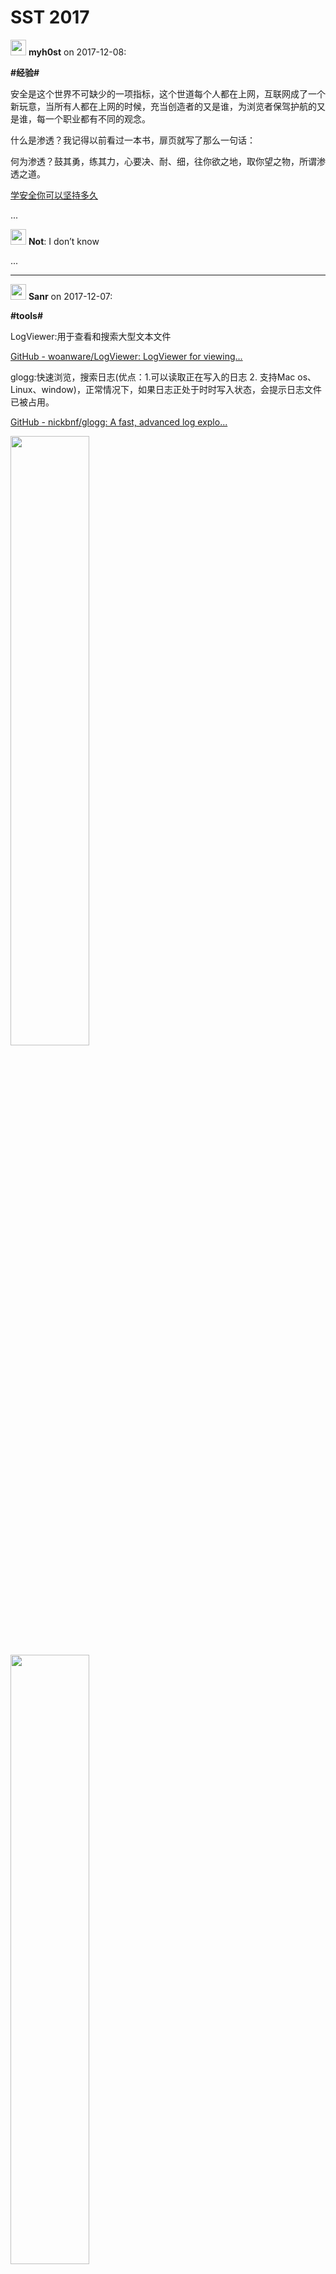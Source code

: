 # SST 2017

<img src="https://file.xiaomiquan.com/db/ce/dbcedb702dd5c5492dd767b6ca4573feb85d7a33fbd03f687408f6462185c575.jpg" width="25px"/> __myh0st__ on 2017-12-08:


__#经验#__

  安全是这个世界不可缺少的一项指标，这个世道每个人都在上网，互联网成了一个新玩意，当所有人都在上网的时候，充当创造者的又是谁，为浏览者保驾护航的又是谁，每一个职业都有不同的观念。

什么是渗透？我记得以前看过一本书，扉页就写了那么一句话：

何为渗透？鼓其勇，练其力，心要决、耐、细，往你欲之地，取你望之物，所谓渗透之道。


[学安全你可以坚持多久](http://mp.weixin.qq.com/s/67iIgu5F6m5wGEdQVgceSw)





...

<img src="https://file.xiaomiquan.com/1b4/12/b412a4b8821a304f3f60e636b08f26953e27f32c187cb1281f487fe9efd52c14.jpg" width="25px"/> __Not__: I don’t know


...

---

<img src="https://file.xiaomiquan.com/fe/71/fe71de437c5674d403f6c4d6476c754511998d5ede4151feaaec7c7c2fa6001d.jpg" width="25px"/> __Sanr__ on 2017-12-07:


__#tools#__

 LogViewer:用于查看和搜索大型文本文件

[GitHub - woanware/LogViewer: LogViewer for viewing...](https://github.com/woanware/LogViewer)


glogg:快速浏览，搜索日志(优点：1.可以读取正在写入的日志 2. 支持Mac os、Linux、window)，正常情况下，如果日志正处于时时写入状态，会提示日志文件已被占用。

[GitHub - nickbnf/glogg: A fast, advanced log explo...](https://github.com/nickbnf/glogg)




<img src="https://file.xiaomiquan.com/160/50/6050c9b2e9289fb151b5836b1944acb17581e577fc57b8cd8137533e970e62a6.png" width="50%" height="50%" align="middle"/>

<img src="https://file.xiaomiquan.com/1a5/b9/a5b9376faf81e8d026d06c3efe32e8ff85f7372c72aa8267a2884b76581b64fe.png" width="50%" height="50%" align="middle"/>


...

<img src="https://file.xiaomiquan.com/8d/f6/8df6a4c90a9ec9e3b7d237bdd5b1798141a4dd962c04c0534de4fbe048cd1bc4.jpg" width="25px"/> __Y叔也叫段子手__: 大文件一般也只会用ue，涨姿势了

<img src="https://file.xiaomiquan.com/8d/f6/8df6a4c90a9ec9e3b7d237bdd5b1798141a4dd962c04c0534de4fbe048cd1bc4.jpg" width="25px"/> __Y叔也叫段子手__: 试了LogViewer，个人还是喜欢ue、notepad++这种，打开大文件也没多大问题，搜索支持结果汇总列表的，体验更方便些。[呲牙]

<img src="https://file.xiaomiquan.com/d7/70/d770925d03a48166661a8101018a4f33a3ee1cf3922d704d4330cbdc5b28b58a.jpg" width="25px"/> __jiayu__ replies to <img src="https://file.xiaomiquan.com/8d/f6/8df6a4c90a9ec9e3b7d237bdd5b1798141a4dd962c04c0534de4fbe048cd1bc4.jpg" width="25px"/> __Y叔也叫段子手__: 不知道大佬说的“大文件”一般是多大？平时我都用 Gvim for Windows 发现也够用[尴尬]

<img src="https://file.xiaomiquan.com/8d/f6/8df6a4c90a9ec9e3b7d237bdd5b1798141a4dd962c04c0534de4fbe048cd1bc4.jpg" width="25px"/> __Y叔也叫段子手__ replies to <img src="https://file.xiaomiquan.com/d7/70/d770925d03a48166661a8101018a4f33a3ee1cf3922d704d4330cbdc5b28b58a.jpg" width="25px"/> __jiayu__: 小弟使用一般也就是几十近百兆居多。顶多小几百兆而已。没到那么“大”其实。😂

<img src="https://file.xiaomiquan.com/d7/70/d770925d03a48166661a8101018a4f33a3ee1cf3922d704d4330cbdc5b28b58a.jpg" width="25px"/> __jiayu__ replies to <img src="https://file.xiaomiquan.com/8d/f6/8df6a4c90a9ec9e3b7d237bdd5b1798141a4dd962c04c0534de4fbe048cd1bc4.jpg" width="25px"/> __Y叔也叫段子手__: 不算小了[呲牙]

<img src="https://file.xiaomiquan.com/db/46/db463944dcee6d691b616604fe9fd3f08d518d7ae3ffd289fb5cd79f682e7b7b.jpg" width="25px"/> __sharecast__: 一般还是用Linux文本处理命令居多，一般的日志都是几十G，过滤出来用这个看还是比较方便的，感谢分享！


...

---

<img src="https://file.xiaomiquan.com/fe/71/fe71de437c5674d403f6c4d6476c754511998d5ede4151feaaec7c7c2fa6001d.jpg" width="25px"/> __Sanr__ on 2017-12-06:


__#威胁情报#__

 最新的邮件欺骗漏洞，漏洞命名为Mailsploit，
   可以绕过DMARC（DKIM / SPF）或垃圾邮件过滤器
   影响超过30个电子邮件应用程序容易受到攻击，包括流行的客户端，如Microsoft Outlook 2016，Apple Mail，Yahoo!

[Mailsploit](https://www.mailsploit.com/index)





---

<img src="https://file.xiaomiquan.com/db/ce/dbcedb702dd5c5492dd767b6ca4573feb85d7a33fbd03f687408f6462185c575.jpg" width="25px"/> __myh0st__ on 2017-12-05:


__#经验#__

     最近有个想法，在我们这个信息安全的圈子里，渗透测试仅仅是安全中的一个很小的分支，虽说这个圈子的缺口很大，但是为什么一直补不上这个缺口呢？

原因可能有两点，一个是高校每年培养的安全人才很少不到一万，其中走渗透测试的更少了，还有一点就是大家对这个圈子不熟悉，想了解没有门路，想学习无从下手。

我在想，我们怎么样扩大我们这个圈子，让更多的人加入我们这个圈子，促使我们这个圈子处于一个良性循环的道路。

想要解决这个问题，我们应该从入行开始说起，所以我就在我们的交流群发起了一个活动，谈谈你进入信息安全这个圈子的原因是什么？

圈子里有想要分享你的入坑经历的可以联系我，或者直接加我微信 myh0st，随后会在公众号分享。


[入坑安全你后悔吗](http://mp.weixin.qq.com/s/Spy0nS_3O5H49PpBGyUEhA)





...

<img src="https://file.xiaomiquan.com/e5/ac/e5ac353e011612d3907fb2bc6176b334fe920b12ed89917b52407e85afc7ddbc.jpg" width="25px"/> __喵大人__: 都去挖洞赚钱了。。完全两个方向

<img src="https://file.xiaomiquan.com/db/ce/dbcedb702dd5c5492dd767b6ca4573feb85d7a33fbd03f687408f6462185c575.jpg" width="25px"/> __myh0st__ replies to <img src="https://file.xiaomiquan.com/e5/ac/e5ac353e011612d3907fb2bc6176b334fe920b12ed89917b52407e85afc7ddbc.jpg" width="25px"/> __喵大人__: 是呀，留下的都是为了信仰，为了保家卫国

<img src="https://file.xiaomiquan.com/1f/ac/1fac94d25a4638f21169ee33ac6b2fd4728203d6bdf2494a73d337d9659eb9e6.jpg" width="25px"/> __Ti_T@a0180600:[七夜]__: 我已经关注了[拳头]加油老哥～我顶你～

<img src="https://file.xiaomiquan.com/96/86/9686aeac0faa9aa0efc8cc53e1617273dd5e53e7a0425b9f06b68f806f03ca15.jpg" width="25px"/> __余弦@ATToT__: 渗透是一条很有挑战性的路线，也是最能有黑客感觉的路线。比如面对不同场景，如何把调研、漏洞、利用、后渗透等一系列步骤熟练执行，多有挑战，多有意思，如果再深度掌握对抗技巧，就会更有快感了。

<img src="https://file.xiaomiquan.com/db/ce/dbcedb702dd5c5492dd767b6ca4573feb85d7a33fbd03f687408f6462185c575.jpg" width="25px"/> __myh0st__ replies to <img src="https://file.xiaomiquan.com/96/86/9686aeac0faa9aa0efc8cc53e1617273dd5e53e7a0425b9f06b68f806f03ca15.jpg" width="25px"/> __余弦@ATToT__: 下一次活动的主题就是渗透学习工作中让你最印象深刻的是什么？

<img src="https://file.xiaomiquan.com/85/7e/857e7074cd57069c52c64361162a16153347497cda25cad85d234445a06ef8b2.jpg" width="25px"/> __愤怒CPU__: 各位大神，干了几年网站运营，熟悉php，html，css等，自学完c++，qt，python，linux。该走怎样的安全路线啊。

<img src="https://file.xiaomiquan.com/1e2/f8/e2f8fbf7a2d49641def6aeec50cfb9b96d225ed5c69f038b13d6ac049d2859fa.jpeg" width="25px"/> __ltt__: 学网络安全的动力就是想玩电脑也比别人牛逼。[微笑]

<img src="https://file.xiaomiquan.com/06/46/0646011e14388ebb51139541ffdf6733565e28e04af921cad664584b810238b9.jpg" width="25px"/> __M_A_R_K__: 安全领域不同的分支都够深挖，不说了，我得跟着老司机们上车[愉快]

<img src="https://file.xiaomiquan.com/1e2/f8/e2f8fbf7a2d49641def6aeec50cfb9b96d225ed5c69f038b13d6ac049d2859fa.jpeg" width="25px"/> __ltt__: 了解了语言，发现解决生活问题有这么简单的方法，第一件事是写了个小程序，在学校机房重做系统一件配置了ip。
了解了源代码，发现了移动注释掉的宽带业务，现在套餐也能自己改了。
了解了社工，一个网站一个密码，密码很长时间没被盗过了。
了解了抓包，知道了机房有个叫行为管理系统任子行的东西，上班再也没乱看小电影，到现在还没被开除。
学了后门，没在乱下过软件，当初电脑鼠标自己动把我吓坏了。
这是我学习的动力吧。
[机智]一直很佩服余大，记得从14年就在网站上看到余大渗透360摄像头的新闻，现在想想还ip定位了记者，偷笑。当时真的觉得真的帅爆了。
唉 一个刚毕业的小网工，希望能走上安全的路。

<img src="https://file.xiaomiquan.com/0a/bd/0abddfca718a9f30c1e29e53617f76be9cc86b9fe12b387e9899e75a3427aeec.jpg" width="25px"/> __豆@ATToT__: 稳定地区局势，维护世界和平😄

<img src="https://file.xiaomiquan.com/138/7c/387c3dc8c84e6a33a8767e618374ea1681b17d419b51f14e8298b9a9d3af01b6.jpeg" width="25px"/> __PI31__: 想做点事，刺激刺激大脑，顺便挖洞赚点钱。

<img src="https://file.xiaomiquan.com/cf/7f/cf7f43f7239631b851f38b8930349bafd8287ac9930c0996b2316197f5245971.jpg" width="25px"/> __breadjun__: 现在单位有工作上的具体要求，挖掘漏洞和参加ctf,awd等竞赛。作为一个十多年前的不努力的软件专业，表示亚历山大[撇嘴]

<img src="https://file.xiaomiquan.com/8f/26/8f2660b040646e83a9094de27a4d4fd60e90a8488b576af28da8e08b90484ab4.jpg" width="25px"/> __Wing__ replies to <img src="https://file.xiaomiquan.com/0a/bd/0abddfca718a9f30c1e29e53617f76be9cc86b9fe12b387e9899e75a3427aeec.jpg" width="25px"/> __豆@ATToT__: 我要去寻找白雪公主。哈哈哈哈。

<img src="https://file.xiaomiquan.com/98/a8/98a8f6ba0277c6bee3afb5ef53546472d64d4db3858dbb48c6d0c91df02bc63a.jpg" width="25px"/> __bin__: 可能是當初電影看多了


...

---

<img src="https://file.xiaomiquan.com/fe/71/fe71de437c5674d403f6c4d6476c754511998d5ede4151feaaec7c7c2fa6001d.jpg" width="25px"/> __Sanr__ on 2017-12-05:


__#经验#__

 使用Windows Defender ATP和AMSI检测脚本(JavaScript，VBScript、PowerShell之类的脚本)攻击。
  AMSI可检测内存加载的混淆脚本，并且AMSI提供接口，可供其他杀软使用，但是AMSI只有在WIN10上才有。
  其实在17年Kcon演讲时本准备在PPT提AMSI，但当时本地做测试AMSI接口没有调用成功，就把PPT中这页给删除了。

[Detecting remote code execution with Microsoft Adv...](https://cloudblogs.microsoft.com/enterprisemobility/2017/11/27/detecting-remote-code-execution-via-wmi-with-microsoft-advanced-threat-analytics/)





...

<img src="https://file.xiaomiquan.com/96/86/9686aeac0faa9aa0efc8cc53e1617273dd5e53e7a0425b9f06b68f806f03ca15.jpg" width="25px"/> __余弦@ATToT__: 这些防御及分析对抗很赞！


...

---

<img src="https://file.xiaomiquan.com/fe/71/fe71de437c5674d403f6c4d6476c754511998d5ede4151feaaec7c7c2fa6001d.jpg" width="25px"/> __Sanr__ on 2017-12-05:


__#经验#__

   使用Microsoft Advanced Threat Analytics(ATA)检测远程代码执行（Psexec Wmi）
  1.8版本新增检测WMI

[Detecting remote code execution with Microsoft Adv...](https://cloudblogs.microsoft.com/enterprisemobility/2017/11/27/detecting-remote-code-execution-via-wmi-with-microsoft-advanced-threat-analytics/)





---

<img src="https://file.xiaomiquan.com/fe/71/fe71de437c5674d403f6c4d6476c754511998d5ede4151feaaec7c7c2fa6001d.jpg" width="25px"/> __Sanr__ on 2017-12-05:


__#tools#__

 nsjail是Google开发的一款轻量级进程隔离工具
     如ImageMagick去年出了几次漏洞，虽然有替代品，但现有的项目对ImageMagick有很大的依赖性，不能每次等着出了漏洞再去升级，这时我们可以用nsjail
    
[GitHub - google/nsjail: A light-weight process iso...](https://github.com/google/nsjail/)





---

<img src="https://file.xiaomiquan.com/fe/71/fe71de437c5674d403f6c4d6476c754511998d5ede4151feaaec7c7c2fa6001d.jpg" width="25px"/> __Sanr__ on 2017-12-05:


__#tools#__

 Hijacker 一款android下Wifi破解工具
基于Aircrack-ng，AirDump-ng，MDK3和Reaver。
要求：需网卡支持监听模式

[Releases · chrisk44/Hijacker · GitHub](https://github.com/chrisk44/Hijacker/releases)





...

<img src="https://file.xiaomiquan.com/48/eb/48eb0904e0d74da054d18a11105fe81d59c5a36c2056be97fe9cdd6b532af72a.jpg" width="25px"/> __战狼__: 哪些手机或者网卡支持手机监听模式？

<img src="https://file.xiaomiquan.com/48/eb/48eb0904e0d74da054d18a11105fe81d59c5a36c2056be97fe9cdd6b532af72a.jpg" width="25px"/> __战狼__: EMUI4.0系统闪退

<img src="https://file.xiaomiquan.com/2e/d6/2ed601f524a093a2ef25692413f618bd2d947cde8075dc813b98205b2daef33d.jpg" width="25px"/> __据说好的名字很容易被别人记住__: you are on Android 5+ ，you are rooted[捂脸]

<img src="https://file.xiaomiquan.com/48/eb/48eb0904e0d74da054d18a11105fe81d59c5a36c2056be97fe9cdd6b532af72a.jpg" width="25px"/> __战狼__ replies to <img src="https://file.xiaomiquan.com/2e/d6/2ed601f524a093a2ef25692413f618bd2d947cde8075dc813b98205b2daef33d.jpg" width="25px"/> __据说好的名字很容易被别人记住__: 谢谢


...

---

<img src="https://file.xiaomiquan.com/96/86/9686aeac0faa9aa0efc8cc53e1617273dd5e53e7a0425b9f06b68f806f03ca15.jpg" width="25px"/> __余弦@ATToT__ on 2017-12-04:


__#姿势#__

  在web爬虫抓取技术领域，存在着很多着抓取与反抓取攻防对抗，本文结合web crawler技术的发展，探讨了很多web爬虫攻防技术的黑魔法，并且文末发布了一个基于headless chrome crawler的web抓取框架：webster，支持docker一键部署。

来自@朱英达-Sugar  的给力分享。


[如果有人问你爬虫抓取技术的门道，请叫他来看这篇文章 - 掘金](https://juejin.im/post/5a22af716fb9a045132a825c)





---

<img src="https://file.xiaomiquan.com/96/86/9686aeac0faa9aa0efc8cc53e1617273dd5e53e7a0425b9f06b68f806f03ca15.jpg" width="25px"/> __余弦@ATToT__ on 2017-12-04:


__#姿势#__

  自己动手丰衣足食 ：一个bat解决burp过期问题

来自@h4ck0ne  的分享，很赞这种分享！


__分享文件:__

[解决全版本burp时间过期问题 -h4ck0ne.docx](https://github.com/ChrisLinn/greyhame-2017/blob/master/shared-files/解决全版本burp时间过期问题 -h4ck0ne.docx)


---

<img src="https://file.xiaomiquan.com/fe/71/fe71de437c5674d403f6c4d6476c754511998d5ede4151feaaec7c7c2fa6001d.jpg" width="25px"/> __Sanr__ on 2017-12-04:


__#tools#__

  在Active Directory环境下渗透测试时没，我们获取了一个window的凭据，准备横向移动，登录更多的机器，来获取信息，此时我们需要使用多个"用户帐户"一个或常见的几个密码来蛮力攻击，使用这种方法可避免账户锁定，
  Spray工具可用于三种Windows域身份验证服务：SMB用于内部测试，OWA和Lync用于外部测试
  Example: spray.sh -smb 192.168.0.1 users.txt passwords.txt 1 35 SPIDERLABS
  Example: spray.sh -owa 192.168.0.1 users.txt passwords.txt 1 35 post-request.txt
  Example: spray.sh -lync 
[https://lyncdiscover.spiderlabs.com/](https://lyncdiscover.spiderlabs.com/)

 users.txt passwords.txt 1 35

[Simplifying Password Spraying](https://www.trustwave.com/Resources/SpiderLabs-Blog/Simplifying-Password-Spraying/)



[GitHub - SpiderLabs/Spray: A Password Spraying too...](https://github.com/SpiderLabs/Spray)





---

<img src="https://file.xiaomiquan.com/fe/71/fe71de437c5674d403f6c4d6476c754511998d5ede4151feaaec7c7c2fa6001d.jpg" width="25px"/> __Sanr__ on 2017-12-04:


__#tools#__

 密码重用检测工具
   比如你通过邮件或者社工库拿到一个账户密码，可批量登录指定网站，看下密码是否通用。
   shard(需自行指定账户密码)之后对Facebook、LinkedIn、Reddit、Twitter、Instagram、GitHub、BitBucket、Kijiji、DigitalOcean、Vimeo、Laposte、DailyMotion这些网站登录
   
[GitHub - philwantsfish/shard: A command line tool ...](https://github.com/philwantsfish/shard)


   Cr3dOv3r 从泄漏库(hacked-emails)中搜索泄漏邮箱的信息(简单的理解就是去社工库搜到了密码，之后批量登录)，然后对16个网站进行登录，之后返回结果。
   
[GitHub - D4Vinci/Cr3dOv3r: Know the dangers of cre...](https://github.com/D4Vinci/Cr3dOv3r)





...

<img src="https://file.xiaomiquan.com/8f/26/8f2660b040646e83a9094de27a4d4fd60e90a8488b576af28da8e08b90484ab4.jpg" width="25px"/> __Wing__: 有跟自己的裤纸就好了。(T＿T)


...

---

<img src="https://file.xiaomiquan.com/fe/71/fe71de437c5674d403f6c4d6476c754511998d5ede4151feaaec7c7c2fa6001d.jpg" width="25px"/> __Sanr__ on 2017-12-04:

提问之前先过脑啊~~~~~~


<img src="https://file.xiaomiquan.com/1ff/24/ff241bb0bc1361ab0992e2f2889ae280ccfbb11fd56adf91899c7c428270bafd.png" width="50%" height="50%" align="middle"/>


---

<img src="https://file.xiaomiquan.com/db/ce/dbcedb702dd5c5492dd767b6ca4573feb85d7a33fbd03f687408f6462185c575.jpg" width="25px"/> __myh0st__ on 2017-12-03:


__#渗透测试#__

   一个小伙伴在一次线下赛对一个靶机的渗透测试中遇到的坑以及如何解决，还是比较完整的，希望大家能学到点有用的东西。

[记一次线下赛靶机攻击过程](http://mp.weixin.qq.com/s/11pj2vIDISYJHvXdGMS_VQ)





...

<img src="https://file.xiaomiquan.com/e6/70/e670fb59afbe868055fa52141b08b901837c983d5b9123e6ac53b9cff331dd65.jpg" width="25px"/> __残风逝雪丶__: 赞


...

---

<img src="https://file.xiaomiquan.com/fe/71/fe71de437c5674d403f6c4d6476c754511998d5ede4151feaaec7c7c2fa6001d.jpg" width="25px"/> __Sanr__ on 2017-12-03:

一份端口对应表


<img src="https://file.xiaomiquan.com/1ba/77/ba7700623c2249250a651d271eee30db554a9f5a9ede1037cfc3193a35bfe866.png" width="50%" height="50%" align="middle"/>


...

<img src="https://file.xiaomiquan.com/96/86/9686aeac0faa9aa0efc8cc53e1617273dd5e53e7a0425b9f06b68f806f03ca15.jpg" width="25px"/> __余弦@ATToT__: 一眼没看到 Redis 的 6379，Memcached 的 11211😅

<img src="https://file.xiaomiquan.com/ec/79/ec79f1ae40a87bdefb4cfcea54a627dc1c28043bc62b1e0cb1ccc57f6fbcba40.jpg" width="25px"/> __test2504__: 挺可惜的，还是少了一些常见的端口

<img src="https://file.xiaomiquan.com/b7/f5/b7f5c4ac2c8c032c26ba4fd222cebd77a07b4d0d3ee27ac28e2e3ae8907fc59f.jpg" width="25px"/> __兜兜有糖不给你吃__: 常用的不是系统自带有个记事本里全有么，不过你这个醒目，赞一个

<img src="https://file.xiaomiquan.com/be/28/be28e097e4426d5bbccd2babaef685141be988f0a59f737cee8cc8900a29a2f7.jpg" width="25px"/> __。。__ replies to <img src="https://file.xiaomiquan.com/b7/f5/b7f5c4ac2c8c032c26ba4fd222cebd77a07b4d0d3ee27ac28e2e3ae8907fc59f.jpg" width="25px"/> __兜兜有糖不给你吃__: 请问一下大佬这个记事本放在那的[微笑]

<img src="https://file.xiaomiquan.com/b7/f5/b7f5c4ac2c8c032c26ba4fd222cebd77a07b4d0d3ee27ac28e2e3ae8907fc59f.jpg" width="25px"/> __兜兜有糖不给你吃__ replies to <img src="https://file.xiaomiquan.com/be/28/be28e097e4426d5bbccd2babaef685141be988f0a59f737cee8cc8900a29a2f7.jpg" width="25px"/> __。。__: windows\system32\drivers\etc\services

<img src="https://file.xiaomiquan.com/be/28/be28e097e4426d5bbccd2babaef685141be988f0a59f737cee8cc8900a29a2f7.jpg" width="25px"/> __。。__ replies to <img src="https://file.xiaomiquan.com/b7/f5/b7f5c4ac2c8c032c26ba4fd222cebd77a07b4d0d3ee27ac28e2e3ae8907fc59f.jpg" width="25px"/> __兜兜有糖不给你吃__: 找到了，谢谢[微笑]

<img src="https://file.xiaomiquan.com/8d/f6/8df6a4c90a9ec9e3b7d237bdd5b1798141a4dd962c04c0534de4fbe048cd1bc4.jpg" width="25px"/> __Y叔也叫段子手__ replies to <img src="https://file.xiaomiquan.com/96/86/9686aeac0faa9aa0efc8cc53e1617273dd5e53e7a0425b9f06b68f806f03ca15.jpg" width="25px"/> __余弦@ATToT__: 也没看到Mongodb 27017[呲牙]


...

---

<img src="https://file.xiaomiquan.com/fe/71/fe71de437c5674d403f6c4d6476c754511998d5ede4151feaaec7c7c2fa6001d.jpg" width="25px"/> __Sanr__ on 2017-12-03:


__#经验#__

 一份威胁追踪（hunting）的手册
利用Sysmon和Windows事件日志进行威胁追踪（hunting），遵循MITRE ATT＆CK框架。


[GitHub - Cyb3rWard0g/ThreatHunter-Playbook: A Thre...](https://github.com/Cyb3rWard0g/ThreatHunter-Playbook)





...

<img src="https://file.xiaomiquan.com/96/86/9686aeac0faa9aa0efc8cc53e1617273dd5e53e7a0425b9f06b68f806f03ca15.jpg" width="25px"/> __余弦@ATToT__: 这个好啊

<img src="https://file.xiaomiquan.com/fe/71/fe71de437c5674d403f6c4d6476c754511998d5ede4151feaaec7c7c2fa6001d.jpg" width="25px"/> __Sanr__ replies to <img src="https://file.xiaomiquan.com/96/86/9686aeac0faa9aa0efc8cc53e1617273dd5e53e7a0425b9f06b68f806f03ca15.jpg" width="25px"/> __余弦@ATToT__: 国内只有为数不多在讨论防御。

<img src="https://file.xiaomiquan.com/48/eb/48eb0904e0d74da054d18a11105fe81d59c5a36c2056be97fe9cdd6b532af72a.jpg" width="25px"/> __战狼__: sysmon收集的日志太多，如何找到自己想要的日志？

<img src="https://file.xiaomiquan.com/fe/71/fe71de437c5674d403f6c4d6476c754511998d5ede4151feaaec7c7c2fa6001d.jpg" width="25px"/> __Sanr__ replies to <img src="https://file.xiaomiquan.com/48/eb/48eb0904e0d74da054d18a11105fe81d59c5a36c2056be97fe9cdd6b532af72a.jpg" width="25px"/> __战狼__: Sysmon不是收集日志的，是从日志检测攻击的。

<img src="https://file.xiaomiquan.com/48/eb/48eb0904e0d74da054d18a11105fe81d59c5a36c2056be97fe9cdd6b532af72a.jpg" width="25px"/> __战狼__ replies to <img src="https://file.xiaomiquan.com/fe/71/fe71de437c5674d403f6c4d6476c754511998d5ede4151feaaec7c7c2fa6001d.jpg" width="25px"/> __Sanr__: 恩，是我表达有误，我的意思是如何从那么多日志中找到攻击日志。

<img src="https://file.xiaomiquan.com/3a/75/3a759eaba8d7bbf02a326049dd7d19d00f0823f4a3e3191631c8bf6a9217c938.jpg" width="25px"/> __.X__: 扎心了，全英文


...

---

<img src="https://file.xiaomiquan.com/96/86/9686aeac0faa9aa0efc8cc53e1617273dd5e53e7a0425b9f06b68f806f03ca15.jpg" width="25px"/> __余弦@ATToT__ on 2017-12-01:


__#漏洞#__

   Struts2 连爆两个洞：S2-054 与 S2-055

我们的 Vulpush 监控第一时间推送了这两个漏洞爆发，从细节来看挺有意思的。

前者是个 DoS 漏洞，当使用 REST 插件时，针对内置的 JSON-lib，除了升级 Struts 外，官方还建议用 Jackson handler 来取代默认的 JSON-lib handler。

后者是个反序列化漏洞，却和 Jackson 有关的，官方建议是升级到最新版本。[捂脸]


[S2-054 - Apache Struts 2 Documentation - Apache So...](https://cwiki.apache.org/confluence/display/WW/S2-054)



[S2-055 - Apache Struts 2 Documentation - Apache So...](https://cwiki.apache.org/confluence/display/WW/S2-055)




<img src="https://file.xiaomiquan.com/1a0/41/a0419e40b88580d24510b20cd9b56e2d9e4afd2a66f89ae85c5285bec6c2537a.jpg" width="50%" height="50%" align="middle"/>


...

<img src="https://file.xiaomiquan.com/63/d0/63d0b05ed5938e543b17689ddc40ce30365485a71ed6a24d7a40768910845fec.jpg" width="25px"/> __D_infinite@ATToT__: 又要加班了..

<img src="https://file.xiaomiquan.com/96/86/9686aeac0faa9aa0efc8cc53e1617273dd5e53e7a0425b9f06b68f806f03ca15.jpg" width="25px"/> __余弦@ATToT__ replies to <img src="https://file.xiaomiquan.com/63/d0/63d0b05ed5938e543b17689ddc40ce30365485a71ed6a24d7a40768910845fec.jpg" width="25px"/> __D_infinite@ATToT__: 又是黑色星期五，哈哈

<img src="https://file.xiaomiquan.com/51/15/511582e017ef814614fcda97b6d3776dfd2762a5b977564cb93132044243fc64.jpg" width="25px"/> __～～～__: 想知道大大的vulpush监控怎么做的

<img src="https://file.xiaomiquan.com/7b/49/7b49d1995c98d0044d36e89b044c8451c3c620a4772af68ef547d715bbb1dff3.jpg" width="25px"/> __鹏飞__: Vulpush会公开使用么？

<img src="https://file.xiaomiquan.com/96/86/9686aeac0faa9aa0efc8cc53e1617273dd5e53e7a0425b9f06b68f806f03ca15.jpg" width="25px"/> __余弦@ATToT__ replies to <img src="https://file.xiaomiquan.com/7b/49/7b49d1995c98d0044d36e89b044c8451c3c620a4772af68ef547d715bbb1dff3.jpg" width="25px"/> __鹏飞__: 嗯 会的 要公开的话还有待完善，我们一直愿意开放许多能力

<img src="https://file.xiaomiquan.com/8f/26/8f2660b040646e83a9094de27a4d4fd60e90a8488b576af28da8e08b90484ab4.jpg" width="25px"/> __Wing__: 每逢星期五必有事。就是想让人家加班。

<img src="https://file.xiaomiquan.com/7b/49/7b49d1995c98d0044d36e89b044c8451c3c620a4772af68ef547d715bbb1dff3.jpg" width="25px"/> __鹏飞__ replies to <img src="https://file.xiaomiquan.com/96/86/9686aeac0faa9aa0efc8cc53e1617273dd5e53e7a0425b9f06b68f806f03ca15.jpg" width="25px"/> __余弦@ATToT__: 期待ing...


...

---

<img src="https://file.xiaomiquan.com/96/86/9686aeac0faa9aa0efc8cc53e1617273dd5e53e7a0425b9f06b68f806f03ca15.jpg" width="25px"/> __余弦@ATToT__ on 2017-12-01:


__#工具#__

  Hackbar 的新版本来了！


[Hackbar for Firefox 57  – Add-ons for Firefox](https://addons.mozilla.org/en-US/firefox/addon/hackbar-for-firefox-57/)



前些天还说 Firefox 57 发布，导致很多扩展不兼容，那，Hackbar 新版来了。

可惜这种新型扩展（Web Extension）比起老的（XUL）来说，体验确实普遍差了不少。


<img src="https://file.xiaomiquan.com/131/3d/313d3493b7ad637015db04bf6c0bc184e901f29774853027c2c67e3c6691b326.png" width="50%" height="50%" align="middle"/>


...

<img src="https://file.xiaomiquan.com/96/86/9686aeac0faa9aa0efc8cc53e1617273dd5e53e7a0425b9f06b68f806f03ca15.jpg" width="25px"/> __余弦@ATToT__: 融入到 F12 里了，这个好

<img src="https://file.xiaomiquan.com/66/01/660104bd6b28762521f973581f028cc6e49e98159b6d3614aa96a4d64ee52a33.jpg" width="25px"/> __(月半)Al3x~__: 睡醒五连击了[偷笑]

<img src="https://file.xiaomiquan.com/42/2a/422a6ac40779c62128d0181af33000a7a7ce7cc022c8baeb3d1b58fa660ca4d5.jpg" width="25px"/> __罗卜卜卜卜卜卜__ replies to <img src="https://file.xiaomiquan.com/96/86/9686aeac0faa9aa0efc8cc53e1617273dd5e53e7a0425b9f06b68f806f03ca15.jpg" width="25px"/> __余弦@ATToT__: 我说咋没找到呢 = =

<img src="https://file.xiaomiquan.com/cf/7f/cf7f43f7239631b851f38b8930349bafd8287ac9930c0996b2316197f5245971.jpg" width="25px"/> __breadjun__ replies to <img src="https://file.xiaomiquan.com/96/86/9686aeac0faa9aa0efc8cc53e1617273dd5e53e7a0425b9f06b68f806f03ca15.jpg" width="25px"/> __余弦@ATToT__: 原来如此[色]


...

---

<img src="https://file.xiaomiquan.com/96/86/9686aeac0faa9aa0efc8cc53e1617273dd5e53e7a0425b9f06b68f806f03ca15.jpg" width="25px"/> __余弦@ATToT__ on 2017-11-30:


__#工具#__

 Parrot 渗透操作系统

渗透操作系统，远不止 Kali，只是 Kali 确实做得不错，但是这类操作系统可做性其实很大很大。Parrot 包括安全测试、软件开发、隐私保护许多专业的工具，这个操作系统也是基于
 Debian 深度定制的。

感兴趣的可以体验体验，不多说。


[https://www.parrotsec.org/](https://www.parrotsec.org/)




<img src="https://file.xiaomiquan.com/1fd/00/fd003c8da38c3c4d3c2de4a4f2286fc4cc258c70991a297508fe56574527708d.jpg" width="50%" height="50%" align="middle"/>


...

<img src="https://file.xiaomiquan.com/96/86/9686aeac0faa9aa0efc8cc53e1617273dd5e53e7a0425b9f06b68f806f03ca15.jpg" width="25px"/> __余弦@ATToT__: 睡了，暂时4连击……

<img src="https://file.xiaomiquan.com/db/46/db463944dcee6d691b616604fe9fd3f08d518d7ae3ffd289fb5cd79f682e7b7b.jpg" width="25px"/> __sharecast__: 用过，比较酷炫，但还是kali比较稳定

<img src="https://file.xiaomiquan.com/67/bb/67bbb5369ba451685a372e01afdd96683e1151fa32304f23b6b7750d1ee5496a.jpg" width="25px"/> __荆轲__: 去年用了一段时间，bug多，不稳定。


...

---

<img src="https://file.xiaomiquan.com/96/86/9686aeac0faa9aa0efc8cc53e1617273dd5e53e7a0425b9f06b68f806f03ca15.jpg" width="25px"/> __余弦@ATToT__ on 2017-11-30:


__#姿势#__

 DLL 注入的各种姿势

这篇文章介绍了 DLL 注入的各种姿势，还开源了相关工具（C++源码）。

  1     DLL injection via CreateRemoteThread()
  2     DLL injection via NtCreateThreadEx()
  3     DLL injection via QueueUserAPC()
  4     DLL injection via SetWindowsHookEx()
  5     DLL injection via RtlCreateUserThread()
  6     DLL injection via Code Cave SetThreadContext()
  7     Reflective DLL injection


[Inject All the Things - Shut Up and Hack](http://blog.deniable.org/blog/2017/07/16/inject-all-the-things/)



[GitHub - fdiskyou/injectAllTheThings: Seven differ...](https://github.com/fdiskyou/injectAllTheThings/)



对于懂渗透且玩 C++ 的，这篇文章和这份代码非常值得参考。


<img src="https://file.xiaomiquan.com/1ef/29/ef29b3ab6b408adaf3a45e87b30b00f08b77136b2bf4dfce5f96e1c5b8520219.png" width="50%" height="50%" align="middle"/>


...

<img src="https://file.xiaomiquan.com/cf/7f/cf7f43f7239631b851f38b8930349bafd8287ac9930c0996b2316197f5245971.jpg" width="25px"/> __breadjun__: 3连击，表示已无法自已[偷笑]

<img src="https://file.xiaomiquan.com/31/56/3156e285d9e9e4cc076ba99da0f33a9a0a1571a7ab9aba0050dbcbf5dae54503.jpg" width="25px"/> __嘀嗒的钟__: 大学的时候基本都玩过了[愉快]

<img src="https://file.xiaomiquan.com/96/86/9686aeac0faa9aa0efc8cc53e1617273dd5e53e7a0425b9f06b68f806f03ca15.jpg" width="25px"/> __余弦@ATToT__ replies to <img src="https://file.xiaomiquan.com/31/56/3156e285d9e9e4cc076ba99da0f33a9a0a1571a7ab9aba0050dbcbf5dae54503.jpg" width="25px"/> __嘀嗒的钟__: 赞呀

<img src="https://file.xiaomiquan.com/31/56/3156e285d9e9e4cc076ba99da0f33a9a0a1571a7ab9aba0050dbcbf5dae54503.jpg" width="25px"/> __嘀嗒的钟__ replies to <img src="https://file.xiaomiquan.com/96/86/9686aeac0faa9aa0efc8cc53e1617273dd5e53e7a0425b9f06b68f806f03ca15.jpg" width="25px"/> __余弦@ATToT__: 大学主要就是搞安全开发 写写RAT，现在只用不写[偷笑]

<img src="https://file.xiaomiquan.com/2e/d6/2ed601f524a093a2ef25692413f618bd2d947cde8075dc813b98205b2daef33d.jpg" width="25px"/> __据说好的名字很容易被别人记住__: 最近正好在搞这个

<img src="https://file.xiaomiquan.com/2e/d6/2ed601f524a093a2ef25692413f618bd2d947cde8075dc813b98205b2daef33d.jpg" width="25px"/> __据说好的名字很容易被别人记住__: 我怎么才看到[尴尬]


...

---

<img src="https://file.xiaomiquan.com/96/86/9686aeac0faa9aa0efc8cc53e1617273dd5e53e7a0425b9f06b68f806f03ca15.jpg" width="25px"/> __余弦@ATToT__ on 2017-11-30:


__#姿势#__

 DLL 注入的各种姿势

这篇文章介绍了 DLL 注入的各种姿势，还开源了相关工具（C++源码）。

  1     DLL injection via CreateRemoteThread()
  2     DLL injection via NtCreateThreadEx()
  3     DLL injection via QueueUserAPC()
  4     DLL injection via SetWindowsHookEx()
  5     DLL injection via RtlCreateUserThread()
  6     DLL injection via Code Cave SetThreadContext()
  7     Reflective DLL injection


[Inject All the Things - Shut Up and Hack](http://blog.deniable.org/blog/2017/07/16/inject-all-the-things/)



[GitHub - fdiskyou/injectAllTheThings: Seven differ...](https://github.com/fdiskyou/injectAllTheThings/)



对于懂渗透且玩 C++ 的，这篇文章和这份代码非常值得参考。


<img src="https://file.xiaomiquan.com/1ef/29/ef29b3ab6b408adaf3a45e87b30b00f08b77136b2bf4dfce5f96e1c5b8520219.png" width="50%" height="50%" align="middle"/>


...

<img src="https://file.xiaomiquan.com/cf/7f/cf7f43f7239631b851f38b8930349bafd8287ac9930c0996b2316197f5245971.jpg" width="25px"/> __breadjun__: 3连击，表示已无法自已[偷笑]

<img src="https://file.xiaomiquan.com/31/56/3156e285d9e9e4cc076ba99da0f33a9a0a1571a7ab9aba0050dbcbf5dae54503.jpg" width="25px"/> __嘀嗒的钟__: 大学的时候基本都玩过了[愉快]

<img src="https://file.xiaomiquan.com/96/86/9686aeac0faa9aa0efc8cc53e1617273dd5e53e7a0425b9f06b68f806f03ca15.jpg" width="25px"/> __余弦@ATToT__ replies to <img src="https://file.xiaomiquan.com/31/56/3156e285d9e9e4cc076ba99da0f33a9a0a1571a7ab9aba0050dbcbf5dae54503.jpg" width="25px"/> __嘀嗒的钟__: 赞呀

<img src="https://file.xiaomiquan.com/31/56/3156e285d9e9e4cc076ba99da0f33a9a0a1571a7ab9aba0050dbcbf5dae54503.jpg" width="25px"/> __嘀嗒的钟__ replies to <img src="https://file.xiaomiquan.com/96/86/9686aeac0faa9aa0efc8cc53e1617273dd5e53e7a0425b9f06b68f806f03ca15.jpg" width="25px"/> __余弦@ATToT__: 大学主要就是搞安全开发 写写RAT，现在只用不写[偷笑]

<img src="https://file.xiaomiquan.com/2e/d6/2ed601f524a093a2ef25692413f618bd2d947cde8075dc813b98205b2daef33d.jpg" width="25px"/> __据说好的名字很容易被别人记住__: 最近正好在搞这个

<img src="https://file.xiaomiquan.com/2e/d6/2ed601f524a093a2ef25692413f618bd2d947cde8075dc813b98205b2daef33d.jpg" width="25px"/> __据说好的名字很容易被别人记住__: 我怎么才看到[尴尬]


...

---

<img src="https://file.xiaomiquan.com/96/86/9686aeac0faa9aa0efc8cc53e1617273dd5e53e7a0425b9f06b68f806f03ca15.jpg" width="25px"/> __余弦@ATToT__ on 2017-11-30:


__#资源#__

 漏洞挖掘的高级手法

推荐下面这篇。对于漏洞挖掘初学者来说，看这篇会觉得很爽:) 知识面+漏洞认知+工具+耐心 -> 一个个好洞。


[High-Level Approaches for Finding Vulnerabilities ...](http://jackson.thuraisamy.me/finding-vulnerabilities.html)




<img src="https://file.xiaomiquan.com/1cb/6e/cb6ed20e5f8e3431d978ae2b2e71fdc176000f5c4340f0f3019c4344bf217305.png" width="50%" height="50%" align="middle"/>

<img src="https://file.xiaomiquan.com/185/67/8567536525baf23df67b8495561f5ac7b1d8c1afbba896b199b379f2aedefc2c.png" width="50%" height="50%" align="middle"/>

<img src="https://file.xiaomiquan.com/138/bf/38bf710867aebf1f8f04fc87a61677b0a00cb0732e4b09c064220fb30893ed78.png" width="50%" height="50%" align="middle"/>

<img src="https://file.xiaomiquan.com/164/c9/64c922676a00d4f010b2495964ae87b1e9a413c9abe1a53cc1fb5b00cbcfb07a.png" width="50%" height="50%" align="middle"/>


...

<img src="https://file.xiaomiquan.com/da/93/da932bdb974c81065072be00f2453da6d3dd023dcafd78f6453e6b4be8b37487.jpg" width="25px"/> __ke@ATToT__: 好好好

<img src="https://file.xiaomiquan.com/aa/a5/aaa5edc50f15df8cf529bd4360fedbfada616c8ebc63bd72efe67ba9773f4b02.jpg" width="25px"/> __踏歌行千山__: 好爽

<img src="https://file.xiaomiquan.com/de/0c/de0c15a4aee98c876c9ed83d912a3cc1253d16d8e2c0888be257537a263158cc.jpg" width="25px"/> __MHg2ODZiNzM3NTZiNjk=__: 赞赞赞


...

---

<img src="https://file.xiaomiquan.com/96/86/9686aeac0faa9aa0efc8cc53e1617273dd5e53e7a0425b9f06b68f806f03ca15.jpg" width="25px"/> __余弦@ATToT__ on 2017-11-30:


__#姿势#__

 Bash 后门欺骗隐藏技巧一例


[oss-security - s/party/hack like it's 1999](http://www.openwall.com/lists/oss-security/2015/09/17/5)



老技巧了：

$ printf '#!/bin/bash\necho doing something evil!\nexit\n\033[2Aecho  
doing something very nice!\n' > backdoor.sh
$ chmod +x backdoor.sh
$ cat backdoor.sh
#!/bin/bash
echo doing something very nice!
$ ./backdoor.sh
doing something evil!

本质是：\033[nA 这种控制符会使光标上移n行，所以 cat 后看到的内容和直接执行的不一样。

另外补充说下，\033 这样的控制符，我们经常在终端下拿来做带颜色的输出，更多请自行查阅相关资料。



...

<img src="https://file.xiaomiquan.com/da/93/da932bdb974c81065072be00f2453da6d3dd023dcafd78f6453e6b4be8b37487.jpg" width="25px"/> __ke@ATToT__: 弦哥三连[嘴唇]

<img src="https://file.xiaomiquan.com/54/c4/54c4ddff75c97f188d8b9d71eb9968df550924e72726285bee403e9060c9b9db.jpg" width="25px"/> __十八子__: 用vi和less都不能实现隐藏，cat可以


...

---

<img src="https://file.xiaomiquan.com/96/86/9686aeac0faa9aa0efc8cc53e1617273dd5e53e7a0425b9f06b68f806f03ca15.jpg" width="25px"/> __余弦@ATToT__ on 2017-11-29:


__#漏洞#__

   Mac root 无密码直接登录

测试：系统偏好设置，用户与群组，点按锁按钮以进行更改，root（空密码），回车（可能需要多试几次）

实测成功，还看到如果 Mac 开启相关共享，直接 VNC 远程可以 root 控制，这就有点可怕了。而且有人开始全球扫描了……

这个缺陷太低级了，之前也提过：苹果安全生态令人堪忧。

太骄傲了？


<img src="https://file.xiaomiquan.com/153/51/535123bfd469d7c88059070d6bdd2809a34b78873984dc3b4eebf7d98a4ef251.png" width="50%" height="50%" align="middle"/>

<img src="https://file.xiaomiquan.com/1b7/97/b797e74a3facdcb379573943d5a9622b81c2383181092a915672245361c4422d.png" width="50%" height="50%" align="middle"/>

<img src="https://file.xiaomiquan.com/146/94/46944f337016cdbd1bbc24d7a611571be4033f39294f1c24c742f0c906cf867d.jpg" width="50%" height="50%" align="middle"/>


...

<img src="https://file.xiaomiquan.com/d7/70/d770925d03a48166661a8101018a4f33a3ee1cf3922d704d4330cbdc5b28b58a.jpg" width="25px"/> __jiayu__: 有同事亲测复现，网上还有人说 SSH 远程也测试成功

<img src="https://file.xiaomiquan.com/96/86/9686aeac0faa9aa0efc8cc53e1617273dd5e53e7a0425b9f06b68f806f03ca15.jpg" width="25px"/> __余弦@ATToT__ replies to <img src="https://file.xiaomiquan.com/d7/70/d770925d03a48166661a8101018a4f33a3ee1cf3922d704d4330cbdc5b28b58a.jpg" width="25px"/> __jiayu__: 可怕 谁继续试试

<img src="https://file.xiaomiquan.com/e7/c9/e7c94d7a3222c301465410c48a6d579ecbf028f83e63b94f471111d407eb293c.jpg" width="25px"/> __啊春__: Sierra 没问题，10.12.6

<img src="https://file.xiaomiquan.com/96/86/9686aeac0faa9aa0efc8cc53e1617273dd5e53e7a0425b9f06b68f806f03ca15.jpg" width="25px"/> __余弦@ATToT__ replies to <img src="https://file.xiaomiquan.com/e7/c9/e7c94d7a3222c301465410c48a6d579ecbf028f83e63b94f471111d407eb293c.jpg" width="25px"/> __啊春__: 嗯，得是 High，新版

<img src="https://file.xiaomiquan.com/eb/4a/eb4a999b549d3d086b2661b1f64ed47690bdf522eb96e4aee545f79d2d11983a.jpg" width="25px"/> __耶路撒不冷__: 测试了一下，如果直接用root登录是不行的。但是在用户和群组用root试一次之后，奇迹就发生了。。。 之后直接退出当前用户，用root用户就可以无密码登录了。

<img src="https://file.xiaomiquan.com/9a/06/9a060c31e7556da8418e4c6d9de5229328b198d85984bd279ceb76bc98108db9.jpg" width="25px"/> __Tr＠cer_0x06lA__: 我自己的也测试成功了，怪我前天手贱升级到High

<img src="https://file.xiaomiquan.com/00/b4/00b4853b1c1ae26914034643d698dcfbdc4785248a7815636f0afb49695c5a76.jpeg" width="25px"/> __abcd__: 我试了一下，13.1的版本，改了root的密码就不行了，不知道有人试过吗

<img src="https://file.xiaomiquan.com/31/8a/318a89d2d7b512ffc66e279053ce2a341071e65bfcb86e9111f8affda7fb68c3.jpg" width="25px"/> __.o.__: 成功了...10.13.1

<img src="https://file.xiaomiquan.com/31/8a/318a89d2d7b512ffc66e279053ce2a341071e65bfcb86e9111f8affda7fb68c3.jpg" width="25px"/> __.o.__: 用root 空密码解锁后..
在注销当前用户。就能看到两个用户...一个你自己。一个其他..也就是root

<img src="https://file.xiaomiquan.com/3f/16/3f163367e182ea761220cbd7bda16b9ee6d325dbbb31156bc1175ebabafe7747.jpg" width="25px"/> __***__: 还好我早就改了root密码😂

<img src="https://file.xiaomiquan.com/138/7c/387c3dc8c84e6a33a8767e618374ea1681b17d419b51f14e8298b9a9d3af01b6.jpeg" width="25px"/> __PI31__: 还好我没钱买苹果机。😄


...

---

<img src="https://file.xiaomiquan.com/db/ce/dbcedb702dd5c5492dd767b6ca4573feb85d7a33fbd03f687408f6462185c575.jpg" width="25px"/> __myh0st__ on 2017-11-28:


__#基础#__

 bWAPP（buggy web Application）是一个集成了了常见漏洞的 web 应用程序，目的是作为漏洞测试的演练场（靶机），为 web 安全爱好者和开发人员提供一个测试平台，与 webgoat、dvwa 类似，小伙伴翻译的文章：
[BWAPP 玩法总结 - 信安之路](http://www.myh0st.cn/index.php/archives/420/)





---

<img src="https://file.xiaomiquan.com/0a/bd/0abddfca718a9f30c1e29e53617f76be9cc86b9fe12b387e9899e75a3427aeec.jpg" width="25px"/> __豆@ATToT__ on 2017-11-28:

预告：Intel CPU ME 引擎漏洞利用演示
blackhat欧洲专场 


[How to Hack a Turned-Off Computer, or Running Unsi...](https://www.blackhat.com/eu-17/briefings/schedule/#how-to-hack-a-turned-off-computer-or-running-unsigned-code-in-intel-management-engine-8668)




<img src="https://file.xiaomiquan.com/157/38/57385f0e4502a3827c566affd98373912f6eaf6b7eeaaa2755eb319146f8221c.jpg" width="50%" height="50%" align="middle"/>


---



